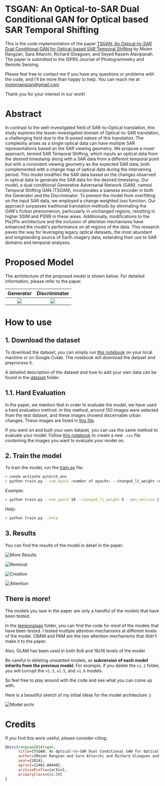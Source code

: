 # TSGAN: An Optical-to-SAR Dual Conditional GAN for Optical based SAR Temporal Shifting

This is the code implementation of the paper [TSGAN: An Optical-to-SAR Dual Conditional GAN for Optical-based SAR Temporal Shifting](https://arxiv.org/abs/2401.00440) by Moien Rangzan, Sara Attarchi, Richard Gloaguen, and Seyed Kazem Alavipanah. The paper is submitted to the ISPRS Journal of Photogrammetry and Remote Sensing.

Please feel free to contact me if you have any questions or problems with the code, and I'll be more than happy to help. You can reach me at [moienrangzan@gmail.com](mailto:moienrangzan@gmail.com)   

Thank you for your interest in our work!

# Abstract
In contrast to the well-investigated field of SAR-to-Optical translation, this study explores the lesser-investigated domain of Optical-to-SAR translation, a challenging field due to the ill-posed nature of this translation. The complexity arises as a single optical data can have multiple SAR representations based on the SAR viewing geometry. We propose a novel approach, termed SAR Temporal Shifting, which inputs an optical data from the desired timestamp along with a SAR data from a different temporal point but with a consistent viewing geometry as the expected SAR data, both complemented with a change map of optical data during the intervening period. This model modifies the SAR data based on the changes observed in optical data to generate the SAR data for the desired timestamp. Our model, a dual conditional Generative Adversarial Network (GAN), named Temporal Shifting GAN (TSGAN), incorporates a siamese encoder in both the Generator and the Discriminator. To prevent the model from overfitting on the input SAR data, we employed a change weighted loss function. Our approach surpasses traditional translation methods by eliminating the GAN's fiction phenomenon, particularly in unchanged regions, resulting in higher SSIM and PSNR in these areas. Additionally, modifications to the Pix2Pix architecture and the inclusion of attention mechanisms have enhanced the model's performance on all regions of the data. This research paves the way for leveraging legacy optical datasets, the most abundant and longstanding source of Earth imagery data, extending their use to SAR domains and temporal analyses.


# Proposed Model
The architecture of the proposed model is shown below. For detailed information, please refer to the paper.

| Generator | Discriminator | 
| :---: | :---: |
| ![](readme_assests/generator.jpg) | ![](readme_assests/Discriminator.jpg) |


# How to use

## 1. Download the dataset
To download the dataset, you can simply run [this notebook](./dataset/Dataset_creator.ipynb) on your local machine or on Google Colab. The notebook will download the dataset and preprocess it.

A detailed description of the dataset and how to add your own data can be found in the [dataset](./dataset/) folder.

## 1.1. Hard Evaluation
In the paper, we mention that in order to evaluate the model, we have used a hard evaluation method. In this method, around 150 images were selected from the test dataset, and these images showed discernable urban changes. These images are listed in [this file](.\changedetection\changed_pairs.csv). 

If you went on and built your own dataset, you can use the same method to evaluate your model. Follow [this notebook](./changedetection/tensor_cd.ipynb) to create a new `.csv` file containing the images you want to evaluate your model on.



## 2. Train the model
To train the model, run the [train.py](./train.py) file. 

```bash
> conda activate pytorch_env
> python train.py --num_epoch <number of epochs> --changed_l1_weight <weight of the changed L1 loss> 
```

Example:
```bash 
> python train.py --num_epoch 10 --changed_l1_weight 5 --gen_version 1.3 --no_input_change_map 
```

Help:
```bash
> python train.py --help
```




## 3. Results
You can find the results of the model in detail in the paper. 

<!-- ![Results](readme_assests/example1.jpg) -->

![More Results](readme_assests/more_examples.jpg)


![Removal](readme_assests/removal%2000_00_00-00_00_30.gif)

![Creation](readme_assests/creation%2000_00_00-00_00_30.gif)

![Attention](readme_assests/att%2000_00_00-00_00_30.gif)


## There is more!
The models you saw in the paper are only a handful of the models that have been tested. 

In the [temporalgan](./temporalgan/) folder, you can find the code for most of the models that have been tested. I tested multiple attention mechanisms at different levels of the model. CBAM and PAM are the two attention mechanisms that didn't make it to the paper.

Also, GLAM has been used in both 8x8 and 16x16 levels of the model.

Be careful in deleting unwanted models, as **subversion of each model inherits from the previous model**. For example, if you delete the `v1.2` folder, you will corrupt the `v1.3`, `v1.5`, and `v1.6` models.

So feel free to play around with the code and see what you can come up with.

Here is a beautiful sketch of my initial ideas for the model architecture :)

![Model archi](readme_assests/model%20arch.png)


# Credits
If you find this work useful, please consider citing:

```bibtex
@misc{rangzan2024tsgan,
      title={TSGAN: An Optical-to-SAR Dual Conditional GAN for Optical based SAR Temporal Shifting}, 
      author={Moien Rangzan and Sara Attarchi and Richard Gloaguen and Seyed Kazem Alavipanah},
      year={2024},
      eprint={2401.00440},
      archivePrefix={arXiv},
      primaryClass={cs.CV}
}

```
